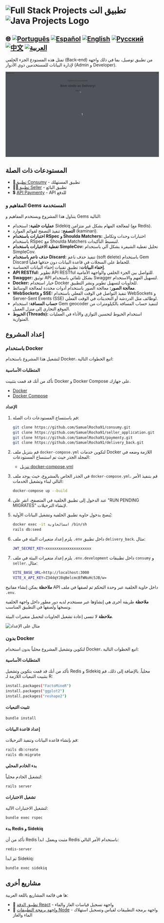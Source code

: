 # <img src="https://encrypted-tbn0.gstatic.com/images?q=tbn:ANd9GcTchGHKMA3VyA1ySh2ITWb0CIm_cnhF1cGvlQ&s" alt="Full Stack Projects" width="52" height="40" /> تطبيق الت <img src="https://encrypted-tbn0.gstatic.com/images?q=tbn:ANd9GcTchGHKMA3VyA1ySh2ITWb0CIm_cnhF1cGvlQ&s" alt="Java Projects Logo" width="52" height="40" />  



## 🌐 [![Português](https://img.shields.io/badge/Português-green)](https://github.com/SamuelRocha91/delivery_back/blob/main/README.md) [![Español](https://img.shields.io/badge/Español-yellow)](https://github.com/SamuelRocha91/delivery_back/blob/main/README_es.md) [![English](https://img.shields.io/badge/English-blue)](https://github.com/SamuelRocha91/delivery_back/blob/main/README_en.md) [![Русский](https://img.shields.io/badge/Русский-lightgrey)](https://github.com/SamuelRocha91/delivery_back/blob/main/README_ru.md) [![中文](https://img.shields.io/badge/中文-red)](https://github.com/SamuelRocha91/delivery_back/blob/main/README_ch.md) [![العربية](https://img.shields.io/badge/العربية-orange)](https://github.com/SamuelRocha91/delivery_back/blob/main/README_ar.md)

تمثل هذه المستودع الجزء الخلفي (Back-end) من تطبيق توصيل، بما في ذلك واجهة لإدارة البيانات للمستخدمين ذوي الأدوار (Admin و Developer).

![مثال على استخدام واجهة الإدارة](./assets/admin.gif)

## المستودعات ذات الصلة

-  🛒[تطبيق Consumy](https://github.com/SamuelRocha91/consumy) - تطبيق المستهلك
-  👨‍💼[تطبيق Seller](https://github.com/SamuelRocha91/seller_application) - تطبيق البائع
- 💲 [API Paymenty](https://github.com/SamuelRocha91/paymenty/) - API للدفع

### المفاهيم و Gems المستخدمة

يتناول هذا المشروع ويستخدم المفاهيم و Gems التالية:

- **عمليات خلفية:** استخدام Sidekiq لمعالجة المهام بشكل غير متزامن (مع Redis).
- **التصفح:** تنفيذ التصفح لقوائم الموارد (kaminari).
- **اختبارات باستخدام RSpec و Shoulda Matchers:** اختبارات وحدات وتكامل باستخدام RSpec مع Shoulda Matchers لتبسيط التأكيدات.
- **تغطية الاختبارات باستخدام SimpleCov:** تحليل تغطية الشيفرة بشكل آلي باستخدام SimpleCov.
- **حذف ناعم باستخدام Discard:** تنفيذ حذف ناعم (soft delete) باستخدام Gem Discard للحفاظ على السجلات في قاعدة البيانات دون حذفها فعلياً.
- **إخفاء البيانات:** تطبيق تقنيات إخفاء البيانات الحساسة.
- **API RESTful:** تطوير API RESTful للتواصل بين الجزء الخلفي والواجهة الأمامية.
- **Swagger:** توثيق API بشكل تلقائي باستخدام Swagger لتسهيل الفهم والاستخدام.
- **Docker:** خيار استخدام Docker للحاويات لتسهيل تطوير ونشر التطبيق.
- **معالجة الصور:** معالجة الصور باستخدام أدوات محددة لمعالجة الوسائط.
- **WebSockets و SSE:** تنفيذ التواصل في الوقت الفعلي باستخدام WebSockets و Server-Sent Events (SSE) لوظائف مثل الدردشة أو التحديثات في الوقت الفعلي.
- **حساب المسافة:** استخدام Gem geocoder لتنفيذ حساب المسافة بالكيلومترات من الموقع التجاري إلى منزل العميل.
- **الخيوط (Threads):** استخدام الخيوط لتحسين التوازي والأداء في العمليات المتوازية.

## إعداد المشروع

### باستخدام Docker

لتشغيل هذا المشروع باستخدام Docker، اتبع الخطوات التالية:

#### المتطلبات الأساسية

تأكد من أنك قد قمت بتثبيت Docker و Docker Compose على جهازك.

- [Docker](https://docs.docker.com/get-docker/)
- [Docker Compose](https://docs.docker.com/compose/install/)

#### الإعداد

1. قم باستنساخ المستودعات ذات الصلة:

   ```sh
   git clone https://github.com/SamuelRocha91/consumy.git
   git clone https://github.com/SamuelRocha91/seller_application.git
   git clone https://github.com/SamuelRocha91/paymenty.git
   git clone https://github.com/SamuelRocha91/delivery_back.git
   ```

2. قم بتنزيل ملف `docker-compose.yml` لتكوين خدمات Docker اللازمة وضعه في المجلد الجذر حيث تم استنساخ المستودعات:

   - [تنزيل docker-compose.yml](https://drive.google.com/file/d/1kzs-DJGCvYImBQAqr1GI-zwoNha_b8tA/view?usp=drive_link)

3. في الجذر الخاص بالمشروع، حيث يوجد ملف `docker-compose.yml`، قم بتنفيذ الأمر التالي لبناء وتشغيل الخدمات:

   ```sh
   docker-compose up --build
   ```

4. عند الدخول إلى تطبيق الخلفية في المتصفح، انقر على "RUN PENDING MIGRATES" لإنشاء الترحيلات.

5. يُنصح بدخول حاوية تطبيق الخلفية وتشغيل البيانات الأولية:

   ```sh
   docker exec -it اسمالحاوية /bin/sh 
   rails db:seed
   ```

6. يلزم إعداد متغيرات البيئة في ملف `.env` داخل تطبيق `delivery_back`. مثال:

   ```sh
   JWT_SECRET_KEY=xxxxxxxxxxxxxxxxxxxxx
   ```

7. يلزم إعداد متغيرات البيئة في ملف `.env.development` داخل تطبيقات `consumy` و `seller`. مثال:

   ```sh
   VITE_BASE_URL=http://localhost:3000
   VITE_X_API_KEY=Z34dqYJ8qBelcmcBfWNuHc5JB/w=
   ```

**ملاحظة** يمكن إنشاء مفاتيح API داخل حاوية الخلفية عبر وحدة التحكم ثم لصقها في ملف `.env`.

**ملاحظة** طريقة أخرى هي إنشاؤها عبر مستخدم لديه دور مطور داخل واجهة الخلفية ونسخها ولصقها في التطبيق المناسب.

**ملاحظة** لا تنسى إعادة تشغيل الحاويات لتحميل متغيرات البيئة.

![مثال على الإعداد](./assets/apikey.gif)

### بدون Docker

لتكوين وتشغيل المشروع محلياً بدون استخدام Docker، اتبع الخطوات التالية:

#### المتطلبات الأساسية

تأكد من أنك قد قمت بتكوين وتشغيل Redis و Sidekiq محلياً. بالإضافة إلى ذلك، قم بتثبيت التبعيات اللازمة لـ R:

```sh
install.packages("FactoMineR")
install.packages("ggplot2")
install.packages("reshape2")
```

#### تثبيت التبعيات

```sh
bundle install
```

#### إعداد قاعدة البيانات

قم بإنشاء قاعدة البيانات وتنفيذ الترحيلات:

```sh
rails db:create
rails db:migrate
```

#### بدء الخادم المحلي

لتشغيل الخادم محلياً:

```sh
rails server
```

#### تشغيل الاختبارات

لتشغيل الاختبارات الآلية:

```sh
bundle exec rspec
```

#### بدء Redis و Sidekiq

تأكد من أن Redis مثبت ويعمل. ابدأ Redis باستخدام الأمر التالي:

```sh
redis-server
```

ثم ابدأ Sidekiq:

```sh
bundle exec sidekiq
```

## مشاريع أخرى


ها هي قائمة المشاريع باللغة العربية:

- 📏 [تطبيق الدقة React](https://github.com/SamuelRocha91/precisionReactApplication/blob/main/README_ar.md) - واجهة تسجيل قياسات الغاز والماء
- 🤖 [واجهة برمجة التطبيقات Node](https://github.com/SamuelRocha91/apiMeasureWaterAndGas/blob/main/README_ar.md) - واجهة برمجة التطبيقات لقياس وتسجيل استهلاك الماء والغاز
